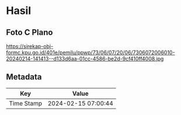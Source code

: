# Hasil

## Foto C Plano

https://sirekap-obj-formc.kpu.go.id/401e/pemilu/ppwp/73/06/07/20/06/7306072006010-20240214-141413--d133d6aa-01cc-4586-be2d-9cf410ff4008.jpg


## Metadata

| Key        | Value               |
| ---------- | ------------------- |
| Time Stamp | 2024-02-15 07:00:44 |



